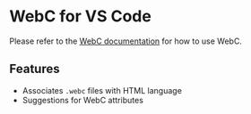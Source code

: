 # WebC for VS Code

Please refer to the [WebC documentation](https://www.11ty.dev/docs/languages/webc/) for how to use WebC.

## Features

- Associates `.webc` files with HTML language
- Suggestions for WebC attributes
